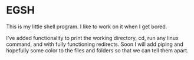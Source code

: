 # EGSH
This is my little shell program. I like to work on it when I get bored.

I've added functionality to print the working directory, cd, run any linux command, and with fully functioning redirects. Soon I will add piping and hopefully some color to the files and folders so that we can tell them apart.